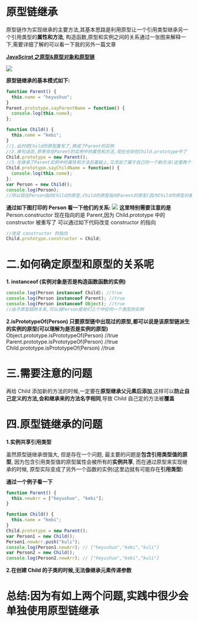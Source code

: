 # 原型链继承

原型链作为实现继承的主要方法,其基本思路是利用原型让一个引用类型继承另一个引用类型的**属性和方法**, 构造函数,原型和实例之间的关系通过一张图来解释一下,需要详细了解的可以看一下我的另外一篇文章

[**JavaScirpt 之原型&原型对象和原型链**](https://github.com/heyushuo/Blob/blob/master/JavaScript/1.JavaScirpt%E4%B9%8B%E5%8E%9F%E5%9E%8B&%E5%8E%9F%E5%9E%8B%E5%AF%B9%E8%B1%A1%E5%92%8C%E5%8E%9F%E5%9E%8B%E9%93%BE.md)

![](https://img2018.cnblogs.com/blog/993144/201810/993144-20181027102428627-1520109756.jpg)

**原型链继承的基本模式如下:**

```javascript
function Parent() {
  this.name = "heyushuo";
}
Parent.prototype.sayParentName = function() {
  console.log(this.name);
};

function Child() {
  this.name = "kebi";
}
//1.此时把Child的原型重写了,换成了Parent的实例
//2.换句话说,原来存在Parent的实例中的属性和方法,现在也存在Child.prototype中了
Child.prototype = new Parent();
//3.在继承了Parent实例中的属性和方法后基础上,又添加了属于自己的一个新方法(这里两个名字一样会覆盖)
Child.prototype.sayChildName = function() {
  console.log(this.name);
};
var Person = new Child();
console.log(Person);
//所以现在Person指向Child的原型,Child的原型指向Parent的原型(因为Child的原型对象等于了Parent的实例,这个实例指向Parent的原型)
```

**通过如下图打印的 Person 看一下他们的关系:** ![](https://img2018.cnblogs.com/blog/993144/201811/993144-20181114001240731-1603551954.png) **这里特别需要注意的是** Person.constructor 现在指向的是 Parent,因为 Child.prototype 中的 constructor 被重写了 可以通过如下代码改变 constructor 的指向

```javascript
//改变 constructor 的指向
Child.prototype.constructor = Child;
```

# 二.如何确定原型和原型的关系呢

**1. instanceof (实例对象是否是构造函数函数的实例)**

```javascript
console.log(Person instanceof Child); //true
console.log(Person instanceof Parent); //true
console.log(Person instanceof Object); //true
//由于原型链的关系,可以说Person是他们三个中任何一个类型的实例
```

**2.isPrototypeOf(Person) 只要原型链中出现过的原型,都可以说是该原型链派生的实例的原型(可以理解为是否是实例的原型)** Object.prototype.isPrototypeOf(Person) //true Parent.prototype.isPrototypeOf(Person) //true Child.prototype.isPrototypeOf(Person) //true

# 三.需要注意的问题

再给 Child 添加新的方法的时候,一定要在**原型继承父元素后添加**,这样可以**防止自己定义的方法,会和继承来的方法名字相同**,导致 Child 自己定的方法被**覆盖**

# 四.原型链继承的问题

**1.实例共享引用类型**

虽然原型链继承很强大, 但是存在一个问题, 最主要的问题是**包含引用类型值的原型**, 因为包含引用类型值的原型属性会被所有的**实例共享**, 而在通过原型来实现继承的时候, 原型实际变成了另外一个函数的实例(这里边就有可能存在**引用类型**)

**通过一个例子看一下**

```javascript
function Parent() {
  this.newArr = ["heyushuo", "kebi"];
}

function Child() {
  this.name = "kebi";
}
Child.prototype = new Parent();
var Person1 = new Child();
Person1.newArr.push("kuli");
console.log(Person1.newArr); // ["heyushuo","kebi","kuli"]
var Person2 = new Child();
console.log(Person2.newArr); // ["heyushuo","kebi","kuli"]
```

**2.在创建 Child 的子类的时候,无法像继承元素传递参数**

# 总结:因为有如上两个问题,实践中很少会单独使用原型链继承
